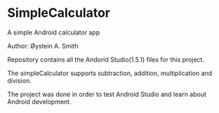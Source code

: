 # SimpleCalculator
A simple Android calculator app

Author: Øystein A. Smith

Repository contains all the Andorid Studio(1.5.1) files for this project.

The simpleCalculator supports subtraction, addition, multiplication and division.

The project was done in order to test Android Studio and learn about Android development.
